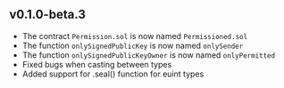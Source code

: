 ## v0.1.0-beta.3

* The contract `Permission.sol` is now named `Permissioned.sol`
* The function `onlySignedPublicKey` is now named `onlySender`
* The function `onlySignedPublicKeyOwner` is now named `onlyPermitted`
* Fixed bugs when casting between types
* Added support for .seal() function for euint types
